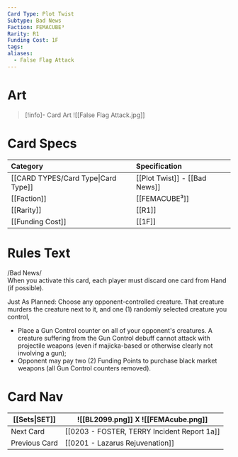 ```yaml
---
Card Type: Plot Twist
Subtype: Bad News
Faction: FEMACUBE³
Rarity: R1
Funding Cost: 1F
tags: 
aliases:
  - False Flag Attack
---
```

# Art

> [!info]- Card Art
> ![[False Flag Attack.jpg]]

# Card Specs

| Category | Specification| 
| :--- | :--- |
| [[CARD TYPES/Card Type\|Card Type]] | [[Plot Twist]] - [[Bad News]] |  
| [[Faction]] | [[FEMACUBE³]] |  
| [[Rarity]] | [[R1]] |  
| [[Funding Cost]] | [[1F]] |  

# Rules Text  

/Bad News/  
When you activate this card, each player must discard one card from Hand (if possible).

Just As Planned: 
Choose any opponent-controlled creature. 
That creature murders the creature next to it, and one (1) randomly selected creature you control, 
- Place a Gun Control counter on all of your opponent's creatures. 
A creature suffering from the Gun Control debuff cannot attack with projectile weapons 
(even if majicka-based or otherwise clearly not involving a gun);
- Opponent may pay two (2) Funding Points to purchase black market weapons (all Gun Control counters removed).

# Card Nav

| [[Sets\|SET]] |  ![[BL2099.png]] 𐌢 ![[FEMAcube.png]] |
| ------------- | ------------------------------ |
| Next Card     | [[0203 - FOSTER, TERRY Incident Report 1a]] |
| Previous Card | [[0201 - Lazarus Rejuvenation]] |


